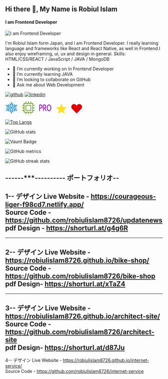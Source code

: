 ## Hi there 👋, My Name is Robiul Islam
#### I am Frontend Developer
![I am Frontend Developer](https://media.licdn.com/dms/image/v2/D5616AQE_fgD40M-UrA/profile-displaybackgroundimage-shrink_350_1400/profile-displaybackgroundimage-shrink_350_1400/0/1731835988951?e=1737590400&v=beta&t=CfaSSivfhiAgeWZ_IxBwOLzZe2Jub8qszexg0nF0wjA)

I'm Robiul Islam form Japan, and i am Frontend Developer. I really learning language and frameworks like React and React Native, as well in Frontend.I also enjoy wireframing, ui, ux and design in general. 
Skills: HTML/CSS/REACT / JavaScript / JAVA / MongoDB

- 🔭 I’m currently working on In Frontend Developer 
- 🌱 I’m currently learning JAVA 
- 👯 I’m looking to collaborate on GitHub 
- 💬 Ask me about Web Development 


[<img src='https://cdn.jsdelivr.net/npm/simple-icons@3.0.1/icons/github.svg' alt='github' height='40'>](https://github.com/robiulislam8726)  [<img src='https://cdn.jsdelivr.net/npm/simple-icons@3.0.1/icons/linkedin.svg' alt='linkedin' height='40'>](https://www.linkedin.com/in/https://www.linkedin.com/in/amrobiulislam//)  

<a href='https://archiveprogram.github.com/'><img src='https://raw.githubusercontent.com/acervenky/animated-github-badges/master/assets/acbadge.gif' width='40' height='40'></a> <a href='https://docs.github.com/en/developers'><img src='https://raw.githubusercontent.com/acervenky/animated-github-badges/master/assets/devbadge.gif' width='40' height='40'></a> <a href='https://github.com/pricing'><img src='https://raw.githubusercontent.com/acervenky/animated-github-badges/master/assets/pro.gif' width='40' height='40'></a> <a href='https://stars.github.com/'><img src='https://raw.githubusercontent.com/acervenky/animated-github-badges/master/assets/starbadge.gif' width='35' height='35'></a> <a href='https://docs.github.com/en/github/supporting-the-open-source-community-with-github-sponsors'><img src='https://raw.githubusercontent.com/acervenky/animated-github-badges/master/assets/sponsorbadge.gif' width='35' height='35'></a> 

[![Top Langs](https://github-readme-stats.vercel.app/api/top-langs/?username=robiulislam8726)](https://github.com/anuraghazra/github-readme-stats)

![GitHub stats](https://github-readme-stats.vercel.app/api?username=robiulislam8726&show_icons=true&count_private=true)  

![Vaunt Badge](https://api.vaunt.dev/v1/github/entities/robiulislam8726/contributions?format=svg&private=true)  

![GitHub metrics](https://metrics.lecoq.io/robiulislam8726)  

![GitHub streak stats](https://streak-stats.demolab.com/?user=robiulislam8726)  




------***----------
ポートフォリオ--
--------------------------
1-- デザイン
Live Website -  https://courageous-liger-f98cd7.netlify.app/  
Source Code -  https://github.com/robiulislam8726/updatenews  
pdf Design - https://shorturl.at/g4g6R  
--------------------------
--------------------------
2-- デザイン
Live Website -  https://robiulislam8726.github.io/bike-shop/  
Source Code - https://github.com/robiulislam8726/bike-shop  
pdf Design- https://shorturl.at/xTaZ4  
--------------------------
--------------------------
3-- デザイン
Live Website -  https://robiulislam8726.github.io/architect-site/   
Source Code - https://github.com/robiulislam8726/architect-site   
pdf Design- https://shorturl.at/d87Ju  
--------------------------

4-- デザイン
Live Website -  https://robiulislam8726.github.io/internet-service/  
Source Code - https://github.com/robiulislam8726/internet-service  


